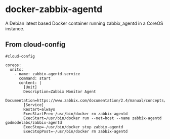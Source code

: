# docker-zabbix-agentd
A Debian latest based Docker container running zabbix_agentd in a CoreOS instance. 


## From cloud-config
```
#cloud-config

coreos:
  units:
    - name: zabbix-agentd.service
      command: start
      content: |
        [Unit]
        Description=Zabbix Monitor Agent
        Documentation=https://www.zabbix.com/documentation/2.4/manual/concepts/agent
        [Service]
        Restart=always
        ExecStartPre=-/usr/bin/docker rm zabbix-agentd
        ExecStart=/usr/bin/docker run --net=host --name zabbix-agentd godmodelabs/zabbix-agentd
        ExecStop=-/usr/bin/docker stop zabbix-agentd
        ExecStopPost=-/usr/bin/docker rm zabbix-agentd
```
